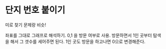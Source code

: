 # 단지 번호 붙이기

미로 찾기 문제랑 비슷!

좌표를 그대로 그래프로 해석하기.
0,1 을 방문 여부로 사용.
방문하면서 1인 곳부터 탐색을 해서 그 갯수를 세어주면 된다.
1인 곳도 방문을 하고나면 0으로 변경해준다.

